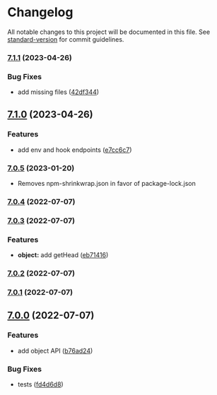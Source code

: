 # Changelog

All notable changes to this project will be documented in this file. See [standard-version](https://github.com/conventional-changelog/standard-version) for commit guidelines.

### [7.1.1](https://github.com/warehouseai/warehouse.ai-api-client/compare/7.1.0...7.1.1) (2023-04-26)


### Bug Fixes

* add missing files ([42df344](https://github.com/warehouseai/warehouse.ai-api-client/commit/42df344caeea665a5a077e6bc604e7963d9a384a))

## [7.1.0](https://github.com/warehouseai/warehouse.ai-api-client/compare/7.0.5...7.1.0) (2023-04-26)


### Features

* add env and hook endpoints ([e7cc6c7](https://github.com/warehouseai/warehouse.ai-api-client/commit/e7cc6c7b5c9325c420b2d8172bba4728ffb033f5))

### [7.0.5](https://github.com/warehouseai/warehouse.ai-api-client/compare/7.0.4...7.0.5) (2023-01-20)

* Removes npm-shrinkwrap.json in favor of package-lock.json


### [7.0.4](https://github.com/warehouseai/warehouse.ai-api-client/compare/7.0.3...7.0.4) (2022-07-07)

### [7.0.3](https://github.com/warehouseai/warehouse.ai-api-client/compare/7.0.2...7.0.3) (2022-07-07)


### Features

* **object:** add getHead ([eb71416](https://github.com/warehouseai/warehouse.ai-api-client/commit/eb71416034b8dfb93cce9c345bfdaba0e3b5aac8))

### [7.0.2](https://github.com/warehouseai/warehouse.ai-api-client/compare/7.0.1...7.0.2) (2022-07-07)

### [7.0.1](https://github.com/warehouseai/warehouse.ai-api-client/compare/7.0.0...7.0.1) (2022-07-07)

## [7.0.0](https://github.com/warehouseai/warehouse.ai-api-client/compare/6.1.0...7.0.0) (2022-07-07)


### Features

* add object API ([b76ad24](https://github.com/warehouseai/warehouse.ai-api-client/commit/b76ad24c4b9b909a476985755a0ce55a3760b15d))


### Bug Fixes

* tests ([fd4d6d8](https://github.com/warehouseai/warehouse.ai-api-client/commit/fd4d6d87c3c658587a8d1ff9601957b81ec0952c))

